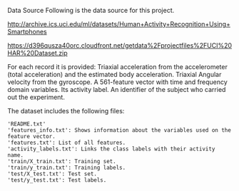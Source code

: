 Data Source
Following is the data source for this project.


http://archive.ics.uci.edu/ml/datasets/Human+Activity+Recognition+Using+Smartphones



https://d396qusza40orc.cloudfront.net/getdata%2Fprojectfiles%2FUCI%20HAR%20Dataset.zip

For each record it is provided:
    Triaxial acceleration from the accelerometer (total acceleration) and the estimated body acceleration.
    Triaxial Angular velocity from the gyroscope. 
    A 561-feature vector with time and frequency domain variables. 
    Its activity label. 
    An identifier of the subject who carried out the experiment.

The dataset includes the following files:

    'README.txt'
    'features_info.txt': Shows information about the variables used on the feature vector.
    'features.txt': List of all features.
    'activity_labels.txt': Links the class labels with their activity name.
    'train/X_train.txt': Training set.
    'train/y_train.txt': Training labels.
    'test/X_test.txt': Test set.
    'test/y_test.txt': Test labels.

